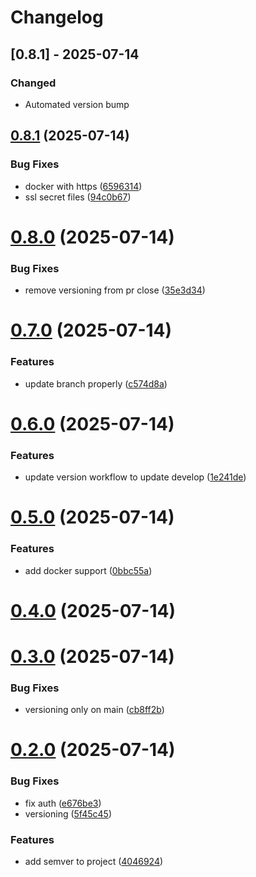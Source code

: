# Changelog

## [0.8.1] - 2025-07-14

### Changed
- Automated version bump
## [0.8.1](https://github.com/denisdotdev/careertrack/compare/v0.8.0...v0.8.1) (2025-07-14)


### Bug Fixes

* docker with https ([6596314](https://github.com/denisdotdev/careertrack/commit/659631423771d366ee8e8e0601fd5a72221fcba6))
* ssl secret files ([94c0b67](https://github.com/denisdotdev/careertrack/commit/94c0b672e49316ffb1c153212828ab469b9a6a1f))



# [0.8.0](https://github.com/denisdotdev/careertrack/compare/v0.7.0...v0.8.0) (2025-07-14)


### Bug Fixes

* remove versioning from pr close ([35e3d34](https://github.com/denisdotdev/careertrack/commit/35e3d34128ab65df2d24f6bb72df3af52a5ab38c))



# [0.7.0](https://github.com/denisdotdev/careertrack/compare/v0.6.0...v0.7.0) (2025-07-14)


### Features

* update branch properly ([c574d8a](https://github.com/denisdotdev/careertrack/commit/c574d8a06fe569ee6aee37f126b1f733364109b4))



# [0.6.0](https://github.com/denisdotdev/careertrack/compare/v0.5.0...v0.6.0) (2025-07-14)


### Features

* update version workflow to update develop ([1e241de](https://github.com/denisdotdev/careertrack/commit/1e241de57b11629201bd05ae1e796531686ef7c5))



# [0.5.0](https://github.com/denisdotdev/careertrack/compare/v0.4.0...v0.5.0) (2025-07-14)


### Features

* add docker support ([0bbc55a](https://github.com/denisdotdev/careertrack/commit/0bbc55ae9b78245a934faeffb6c443b467daf802))



# [0.4.0](https://github.com/denisdotdev/careertrack/compare/v0.3.0...v0.4.0) (2025-07-14)



# [0.3.0](https://github.com/denisdotdev/careertrack/compare/v0.2.0...v0.3.0) (2025-07-14)


### Bug Fixes

* versioning only on main ([cb8ff2b](https://github.com/denisdotdev/careertrack/commit/cb8ff2bc06ee814fc1974111da84fe5ef70b10b2))



# [0.2.0](https://github.com/denisdotdev/careertrack/compare/4046924d19fea63bd81f2390c1e6ff5b44ef8912...v0.2.0) (2025-07-14)


### Bug Fixes

* fix auth ([e676be3](https://github.com/denisdotdev/careertrack/commit/e676be3b6b4b77c6479aa77afcdce509be185547))
* versioning ([5f45c45](https://github.com/denisdotdev/careertrack/commit/5f45c45893356cfb69a4530632489e0cd9a7f67e))


### Features

* add semver to project ([4046924](https://github.com/denisdotdev/careertrack/commit/4046924d19fea63bd81f2390c1e6ff5b44ef8912))



